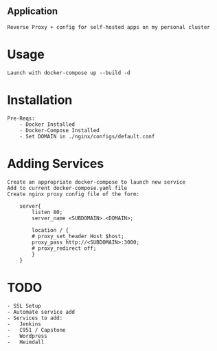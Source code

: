 ## Application
	Reverse Proxy + config for self-hosted apps on my personal cluster

# Usage
	Launch with docker-compose up --build -d
# Installation
	Pre-Reqs: 
		- Docker Installed
		- Docker-Compose Installed
		- Set DOMAIN in ./nginx/configs/default.conf
# Adding Services
	Create an appropriate docker-compose to launch new service
	Add to current docker-compose.yaml file
	Create nginx proxy config file of the form: 

		server{
			listen 80;
			server_name <SUBDOMAIN>.<DOMAIN>; 

			location / {
			# proxy_set_header Host $host;
			proxy_pass http://<SUBDOMAIN>:3000;
			# proxy_redirect off;
			}
		}

# TODO
	- SSL Setup
	- Automate service add
	- Services to add: 
	- 	Jenkins
	- 	C951 / Capstone
	- 	Wordpress
	- 	Heimdall	
